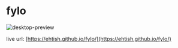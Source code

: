 # fylo

![desktop-preview](https://user-images.githubusercontent.com/40139972/187927899-4391c548-d157-4cb7-9505-f388f3a2260f.jpg)


live url: [https://ehtish.github.io/fylo/](https://ehtish.github.io/fylo/)


